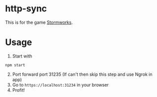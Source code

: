 # http-sync
This is for the game [Stormworks](https://store.steampowered.com/app/573090/).


# Usage

1) Start with
```
npm start
```
2) Port forward port 31235 (If can't then skip this step and use Ngrok in app)
3) Go to `https://localhost:31234` in your browser
4) Profit!
